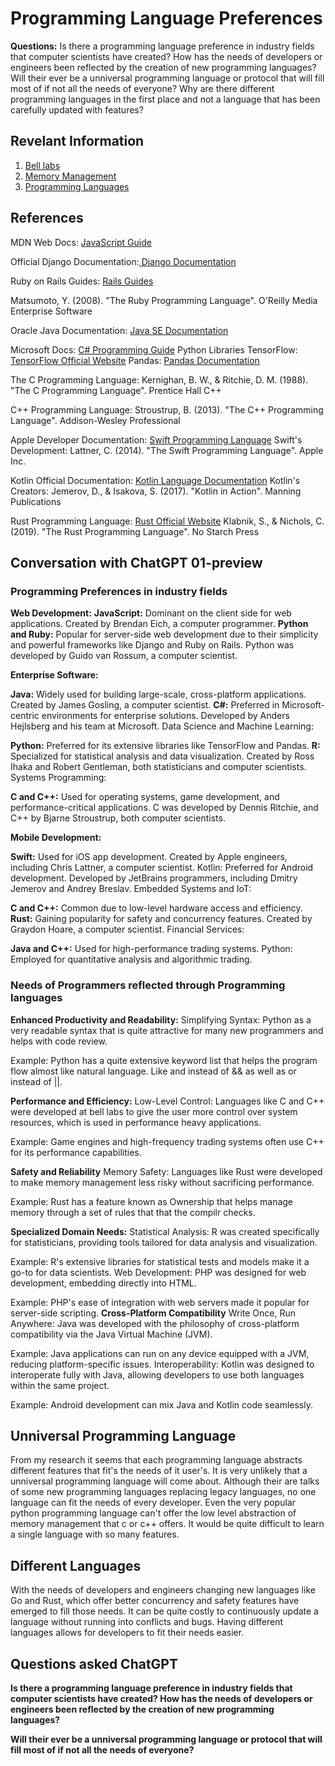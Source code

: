 # Programming Language Preferences

**Questions:** Is there a programming language preference in industry fields that computer scientists have created? How has the needs of developers or engineers been reflected by the creation of new programming languages? Will their ever be a unniversal programming language or protocol that will fill most of if not all the needs of everyone? Why are there different programming languages in the first place and not a language that has been carefully updated with features? 

## Revelant Information
1. [Bell labs](https://en.wikipedia.org/wiki/Bell_Labs)
2. [Memory Management](https://en.wikipedia.org/wiki/Memory_management)
3. [Programming Languages](https://en.wikipedia.org/wiki/Programming_language)

## References
MDN Web Docs: [JavaScript Guide](https://developer.mozilla.org/en-US/docs/Web/JavaScript/Guide)

Official Django Documentation:[ Django Documentation](https://docs.djangoproject.com/en/5.1/)

Ruby on Rails Guides: [Rails Guides](https://guides.rubyonrails.org/)

Matsumoto, Y. (2008). "The Ruby Programming Language". O'Reilly Media
Enterprise Software

Oracle Java Documentation: [Java SE Documentation](https://docs.oracle.com/javase/8/docs/)

Microsoft Docs: [C# Programming Guide](https://learn.microsoft.com/en-us/dotnet/csharp/)
Python Libraries
TensorFlow: [TensorFlow Official Website](https://www.tensorflow.org/)
Pandas: [Pandas Documentation](https://pandas.pydata.org/docs/index.html)

The C Programming Language:
Kernighan, B. W., & Ritchie, D. M. (1988). "The C Programming Language". Prentice Hall
C++

C++ Programming Language:
Stroustrup, B. (2013). "The C++ Programming Language". Addison-Wesley Professional

Apple Developer Documentation: [Swift Programming Language](https://developer.apple.com/documentation/swift/)
Swift's Development:
Lattner, C. (2014). "The Swift Programming Language". Apple Inc.

Kotlin Official Documentation: [Kotlin Language Documentation](https://kotlinlang.org/docs/home.html)
Kotlin's Creators:
Jemerov, D., & Isakova, S. (2017). "Kotlin in Action". Manning Publications

Rust Programming Language: [Rust Official Website](https://www.rust-lang.org/)
Klabnik, S., & Nichols, C. (2019). "The Rust Programming Language". No Starch Press
## Conversation with ChatGPT 01-preview
### Programming Preferences in industry fields
**Web Development:**
**JavaScript:** Dominant on the client side for web applications. Created by Brendan Eich, a computer programmer.
**Python and Ruby:** Popular for server-side web development due to their simplicity and powerful frameworks like Django and Ruby on Rails. Python was developed by Guido van Rossum, a computer scientist.

**Enterprise Software:**

**Java:** Widely used for building large-scale, cross-platform applications. Created by James Gosling, a computer scientist.
**C#:** Preferred in Microsoft-centric environments for enterprise solutions. Developed by Anders Hejlsberg and his team at Microsoft.
Data Science and Machine Learning:

**Python:** Preferred for its extensive libraries like TensorFlow and Pandas.
**R:** Specialized for statistical analysis and data visualization. Created by Ross Ihaka and Robert Gentleman, both statisticians and computer scientists.
Systems Programming:

**C and C++:** Used for operating systems, game development, and performance-critical applications. C was developed by Dennis Ritchie, and C++ by Bjarne Stroustrup, both computer scientists.

**Mobile Development:**

**Swift:** Used for iOS app development. Created by Apple engineers, including Chris Lattner, a computer scientist.
Kotlin: Preferred for Android development. Developed by JetBrains programmers, including Dmitry Jemerov and Andrey Breslav.
Embedded Systems and IoT:

**C and C++:** Common due to low-level hardware access and efficiency.
**Rust:** Gaining popularity for safety and concurrency features. Created by Graydon Hoare, a computer scientist.
Financial Services:

**Java and C++:** Used for high-performance trading systems.
Python: Employed for quantitative analysis and algorithmic trading.
### Needs of Programmers reflected through Programming languages

**Enhanced Productivity and Readability:**
Simplifying Syntax: Python as a very readable syntax that is quite attractive for many new programmers and helps with code review.  

Example: Python has a quite extensive keyword list that helps the program flow almost like natural language. 
Like and instead of && as well as or instead of ||. 

**Performance and Efficiency:**
Low-Level Control: Languages like C and C++ were developed at bell labs to give the user more control over system resources, which is used in performance heavy applications.

Example: Game engines and high-frequency trading systems often use C++ for its performance capabilities.

**Safety and Reliability**
Memory Safety: Languages like Rust were developed to make memory management less risky without sacrificing performance.

Example: Rust has a feature known as Ownership that helps manage memory through a set of rules that that the compilr checks.  

**Specialized Domain Needs:**
Statistical Analysis: R was created specifically for statisticians, providing tools tailored for data analysis and visualization.

Example: R's extensive libraries for statistical tests and models make it a go-to for data scientists.
Web Development: PHP was designed for web development, embedding directly into HTML.

Example: PHP's ease of integration with web servers made it popular for server-side scripting.
**Cross-Platform Compatibility**
Write Once, Run Anywhere: Java was developed with the philosophy of cross-platform compatibility via the Java Virtual Machine (JVM).

Example: Java applications can run on any device equipped with a JVM, reducing platform-specific issues.
Interoperability: Kotlin was designed to interoperate fully with Java, allowing developers to use both languages within the same project.

Example: Android development can mix Java and Kotlin code seamlessly.
## Unniversal Programming Language
From my research it seems that each programming language abstracts different features that fit's the needs of it user's. It is very unlikely that a unniversal programming language will come about. Although their are talks of some new programming languages replacing legacy languages, no one language can fit the needs of every developer. Even the very popular python programming language can't offer the low level abstraction of memory management that c or c++ offers. It would be quite difficult to learn a single language with so many features. 
## Different Languages
With the needs of developers and engineers changing new languages like Go and Rust, which offer better concurrency and safety features have emerged to fill those needs. 
It can be quite costly to continuously update a language without running into conflicts and bugs. Having different languages allows for developers to fit their needs easier.

## Questions asked ChatGPT
**Is there a programming language preference in industry fields that computer scientists have created? How has the needs of developers or engineers been reflected by the creation of new programming languages?**

**Will their ever be a unniversal programming language or protocol that will fill most of if not all the needs of everyone?**
